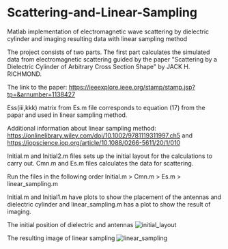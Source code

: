 # Scattering-and-Linear-Sampling
Matlab implementation of electromagnetic wave scattering by dielectric cylinder and imaging resulting data with linear sampling method

The project consists of two parts. The first part calculates the simulated data from electromagnetic scattering guided by the paper "Scattering by a Dielectric Cylinder of Arbitrary Cross Section Shape" by JACK H. RICHMOND. 

The link to the paper: https://ieeexplore.ieee.org/stamp/stamp.jsp?tp=&arnumber=1138427

Ess(iii,kkk) matrix from Es.m file corresponds to equation (17) from the papar and used in linear sampling method.

Additional information about linear sampling method: https://onlinelibrary.wiley.com/doi/10.1002/9781119311997.ch5 and https://iopscience.iop.org/article/10.1088/0266-5611/20/1/010

Initial.m and Initial2.m files sets up the initial layout for the calculations to carry out. Cmn.m and Es.m files calculates the data for scattering.

Run the files in the following order Initial.m > Cmn.m > Es.m > linear_sampling.m 

Initial.m and Initial1.m have plots to show the placement of the antennas and dielectric cylinder and linear_sampling.m has a plot to show the result of imaging. 

The initial position of dielectric and antennas
![initial_layout](https://user-images.githubusercontent.com/128630855/227712319-929ba056-c83f-48e7-ab20-39cf52a9aa44.jpg)

The resulting image of linear sampling
![linear_sampling](https://user-images.githubusercontent.com/128630855/227712321-2a80502f-8790-42fd-8899-b844c66b63a7.jpg)
